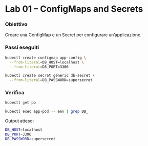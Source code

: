 # Lab 01 – ConfigMaps and Secrets

### Obiettivo
Creare una ConfigMap e un Secret per configurare un’applicazione.

### Passi eseguiti
```bash
kubectl create configmap app-config \
  --from-literal=DB_HOST=localhost \
  --from-literal=DB_PORT=3306

kubectl create secret generic db-secret \
  --from-literal=DB_PASSWORD=supersecret
```

### Verifica
```bash
kubectl get po

kubectl exec app-pod -- env | grep DB_
```
Output atteso:
```bash
DB_HOST=localhost
DB_PORT=3306
DB_PASSWORD=supersecret
```

